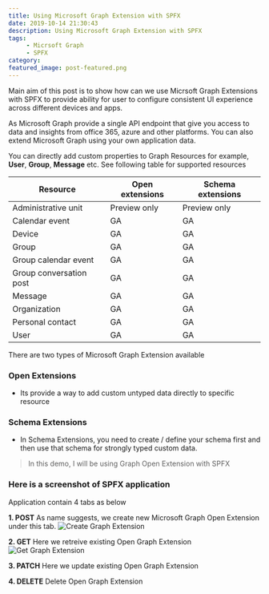 ```yaml
---
title: Using Microsoft Graph Extension with SPFX
date: 2019-10-14 21:30:43
description: Using Microsoft Graph Extension with SPFX
tags:
     - Micrsoft Graph
     - SPFX
category:
featured_image: post-featured.png
---
```


Main aim of this post is to show how can we use Micrsoft Graph Extensions with SPFX to provide ability for user to configure consistent UI experience across different devices and apps.

As Microsoft Graph provide a single API endpoint that give you access to data and insights from office 365, azure and other platforms. 
You can also extend Microsoft Graph using your own application data.

You can directly add custom properties to Graph Resources for example, <strong>User</strong>, <strong>Group</strong>, <strong>Message</strong> etc. See following table for supported resources 

| Resource                | Open extensions | Schema extensions |
|-------------------------|-----------------|-------------------|
| Administrative unit     | Preview only    | Preview only      |
| Calendar event          | GA              | GA                |
| Device                  | GA              | GA                |
| Group                   | GA              | GA                |
| Group calendar event    | GA              | GA                |
| Group conversation post | GA              | GA                |
| Message                 | GA              | GA                |
| Organization            | GA              | GA                |
| Personal contact        | GA              | GA                |
| User                    | GA              | GA                |

There are two types of Microsoft Graph Extension available 

### Open Extensions
- Its provide a way to add custom untyped data directly to specific resource

### Schema Extensions
- In Schema Extensions, you need to create / define your schema first and then use that schema for strongly typed custom data.

> In this demo, I will be using Graph Open Extension with SPFX

### Here is a screenshot of SPFX application

Application contain 4 tabs as below

**1. POST**
As name suggests, we create new Microsoft Graph Open Extension under this tab.
![Create Graph Extension](create-graph-extension.png)

**2. GET**
Here we retreive existing Open Graph Extension 
![Get Graph Extension](get-graph-extension.png)

**3. PATCH**
Here we update existing Open Graph Extension

**4. DELETE**
Delete Open Graph Extension

